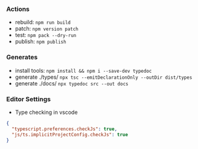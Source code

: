 ### Actions

- rebuild: `npm run build`
- patch: `npm version patch`
- test: `npm pack --dry-run`
- publish: `npm publish`

### Generates

- install tools: `npm install && npm i --save-dev typedoc`
- generate ./types/ `npx tsc --emitDeclarationOnly --outDir dist/types`
- generate ./docs/ `npx typedoc src --out docs`

### Editor Settings

- Type checking in vscode

```json
{
  "typescript.preferences.checkJs": true,
  "js/ts.implicitProjectConfig.checkJs": true
}
```
